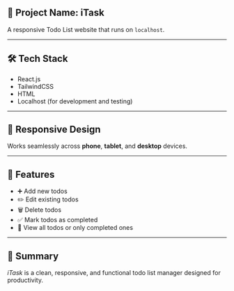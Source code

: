 ## 📌 Project Name: iTask

A responsive Todo List website that runs on `localhost`.

---

## 🛠️ Tech Stack
- React.js  
- TailwindCSS  
- HTML  
- Localhost (for development and testing)

---

## 📱 Responsive Design
Works seamlessly across **phone**, **tablet**, and **desktop** devices.

---

## 🎯 Features
- ➕ Add new todos  
- ✏️ Edit existing todos  
- 🗑️ Delete todos  
- ✅ Mark todos as completed  
- 👀 View all todos or only completed ones  

---

## 🚀 Summary
*iTask* is a clean, responsive, and functional todo list manager designed for productivity.

